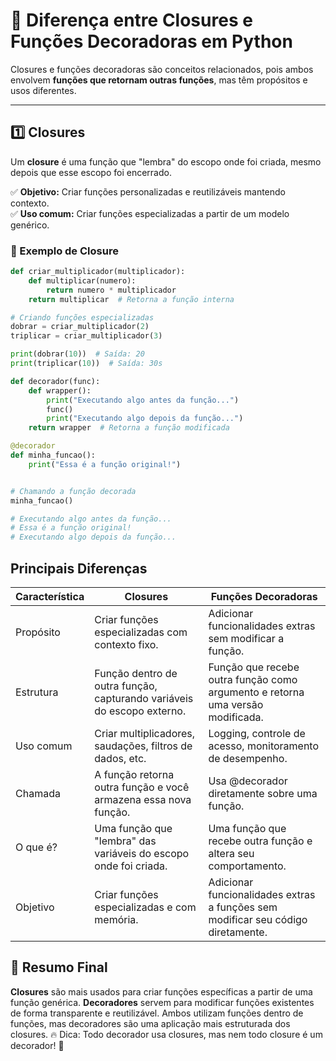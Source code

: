 # 🔹 Diferença entre Closures e Funções Decoradoras em Python  

Closures e funções decoradoras são conceitos relacionados, pois ambos envolvem **funções que retornam outras funções**, mas têm propósitos e usos diferentes.  

---

## 1️⃣ **Closures**  
Um **closure** é uma função que "lembra" do escopo onde foi criada, mesmo depois que esse escopo foi encerrado.  

✅ **Objetivo:** Criar funções personalizadas e reutilizáveis mantendo contexto.  
✅ **Uso comum:** Criar funções especializadas a partir de um modelo genérico.  

### 📌 Exemplo de Closure  

```python
def criar_multiplicador(multiplicador):
    def multiplicar(numero):
        return numero * multiplicador
    return multiplicar  # Retorna a função interna

# Criando funções especializadas
dobrar = criar_multiplicador(2)
triplicar = criar_multiplicador(3)

print(dobrar(10))  # Saída: 20
print(triplicar(10))  # Saída: 30s
```
```python
def decorador(func):
    def wrapper():
        print("Executando algo antes da função...")
        func()
        print("Executando algo depois da função...")
    return wrapper  # Retorna a função modificada

@decorador
def minha_funcao():
    print("Essa é a função original!")


# Chamando a função decorada
minha_funcao()

# Executando algo antes da função...
# Essa é a função original!
# Executando algo depois da função...
```


## Principais Diferenças 
| Característica | Closures | Funções Decoradoras |
|-------------|-------------|-------------|
| Propósito    | Criar funções especializadas com contexto fixo.     | Adicionar funcionalidades extras sem modificar a função.    |
| Estrutura     | Função dentro de outra função, capturando variáveis do escopo externo.     | Função que recebe outra função como argumento e retorna uma versão modificada.    |
| Uso comum     | Criar multiplicadores, saudações, filtros de dados, etc.   | Logging, controle de acesso, monitoramento de desempenho.    |
| Chamada     |A função retorna outra função e você armazena essa nova função.    | Usa @decorador diretamente sobre uma função.    |
O que é? | Uma função que "lembra" das variáveis do escopo onde foi criada. | Uma função que recebe outra função e altera seu comportamento.|
Objetivo | 	Criar funções especializadas e com memória. | Adicionar funcionalidades extras a funções sem modificar seu código diretamente.|




## 📌 Resumo Final
**Closures** são mais usados para criar funções específicas a partir de uma função genérica.
**Decoradores** servem para modificar funções existentes de forma transparente e reutilizável.
 Ambos utilizam funções dentro de funções, mas decoradores são uma aplicação mais estruturada dos closures.
🔥 Dica: Todo decorador usa closures, mas nem todo closure é um decorador! 🚀
